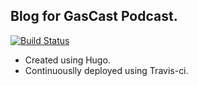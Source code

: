 ## Blog for GasCast Podcast.
[![Build Status](https://travis-ci.org/Harrtron/blog.gas-cast.co.uk.svg?branch=master)](https://travis-ci.org/Harrtron/blog.gas-cast.co.uk)
- Created using Hugo.
- Continuouslly deployed using Travis-ci. 